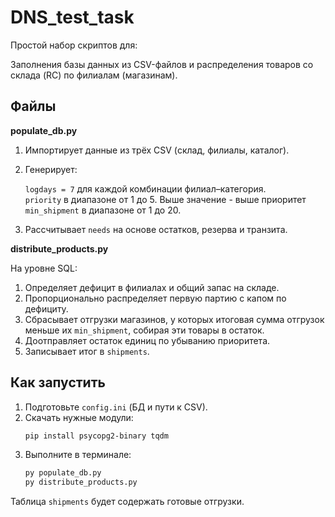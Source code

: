 # DNS_test_task

Простой набор скриптов для:

Заполнения базы данных из CSV-файлов и распределения товаров со склада (RC) по филиалам (магазинам).

## Файлы

**populate\_db.py**

1) Импортирует данные из трёх CSV (склад, филиалы, каталог).
2) Генерирует:

    `logdays = 7` для каждой комбинации филиал–категория.                
    `priority` в диапазоне от 1 до 5. Выше значение - выше приоритет               
    `min_shipment` в диапазоне от 1 до 20.                        

3) Рассчитывает `needs` на основе остатков, резерва и транзита.            

**distribute\_products.py**

На уровне SQL:
  1) Определяет дефицит в филиалах и общий запас на складе.
  2) Пропорционально распределяет первую партию с капом по дефициту.
  3) Сбрасывает отгрузки магазинов, у которых итоговая сумма отгрузок меньше их `min_shipment`, собирая эти товары в остаток.
  4) Доотправляет остаток единиц по убыванию приоритета.
  5) Записывает итог в `shipments`.

## Как запустить

1) Подготовьте `config.ini` (БД и пути к CSV).
2) Скачать нужные модули:
   ```bash
   pip install psycopg2-binary tqdm
   ```
3) Выполните в терминале:
   ```bash
   py populate_db.py
   py distribute_products.py
   ```

Таблица `shipments` будет содержать готовые отгрузки.

